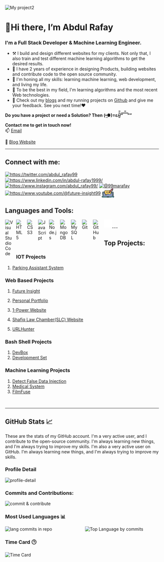 ![My project2](https://user-images.githubusercontent.com/82662797/168483717-3d746709-6ae9-487a-bdd7-ebcb137ea919.png)
<!-- ![image](/img/My%20project2.png) -->

# 👋Hi there, I’m Abdul Rafay

### **I'm a Full Stack Developer & Machine Learning Engineer.**

- ⚒️ I build and design different websites for my clients. Not only that, I also train and test different machine learning algorithms to get the desired results.
- 💼 I have 2 years of experience in designing Products, building websites and contribute code to the open source community. 
- 🌱 I'm honing all my skills: learning machine learning, web development, and living my life.
- 📖 To be the best in my field, I'm learning algorithms and the most recent Web technologies. 
- 👀 Check out my [blogs](https://rafayblogs.tech) and my running projects on [Github](https://github.com/rafay99-epic) and give me your feedback. See you next time!❤️

**Do you have a project or need a Solution? Then (•̪●)=ε/̵͇̿̿/’̿’̿ ̿ ̿̿ ̿ ̿””**

**Contact me to get in touch now!**  
📫 [Email](mailto:99marafay@gmail.com) 

📝 [Blog Website](https://future-insight.blog)

---
## Connect with me:

<p align="left">
<a href="https://twitter.com/abdul_rafay99" target="blank"><img align="center" src="https://raw.githubusercontent.com/rahuldkjain/github-profile-readme-generator/master/src/images/icons/Social/twitter.svg" alt="https://twitter.com/abdul_rafay99" height="30" width="40" /></a>
<a href="https://linkedin.com/in/abdul-rafay1999/" target="blank"><img align="center" src="https://raw.githubusercontent.com/rahuldkjain/github-profile-readme-generator/master/src/images/icons/Social/linked-in-alt.svg" alt="https://www.linkedin.com/in/abdul-rafay1999/" height="30" width="40" /></a>
<a href="https://instagram.com/abdul_rafay99/" target="blank"><img align="center" src="https://raw.githubusercontent.com/rahuldkjain/github-profile-readme-generator/master/src/images/icons/Social/instagram.svg" alt="https://www.instagram.com/abdul_rafay99/" height="30" width="40" /></a>
<a href="https://medium.com/@99marafay" target="blank"><img align="center" src="https://raw.githubusercontent.com/rahuldkjain/github-profile-readme-generator/master/src/images/icons/Social/medium.svg" alt="@99marafay" height="30" width="40" /></a>
<a href="https://www.youtube.com/@future-insight99" target="blank"><img align="center" src="https://raw.githubusercontent.com/rahuldkjain/github-profile-readme-generator/master/src/images/icons/Social/youtube.svg" alt="https://www.youtube.com/@future-insight99" height="30" width="40" /></a>
<a href="https://future-insight.blog" target="blank"><img align="center" src="./img/blogging.png" alt="Future Insight" height="30" width="40" /></a>

</p>


<!-- [![website](./img/twitter-dark.svg)](https://twitter.com/abdul_rafay99#gh-dark-mode-only)
&nbsp;&nbsp;
[![website](./img/linkedin-dark.svg)](https://linkedin.com/in/abdul-rafay-0ab626197r#gh-dark-mode-only)
&nbsp;&nbsp;
[![website](./img/instagram-dark.svg)](https://instagram.com/abdul_rafay99#gh-dark-mode-only) -->


## Languages and Tools:

<img align="left" alt="Visual Studio Code" width="26px" src="https://cdn.jsdelivr.net/gh/devicons/devicon/icons/vscode/vscode-original.svg" style="padding-right:10px;" />
<img align="left" alt="HTML5" width="26px" src="https://cdn.jsdelivr.net/gh/devicons/devicon/icons/html5/html5-original.svg" style="padding-right:10px;" />
<img align="left" alt="CSS3" width="26px" src="https://cdn.jsdelivr.net/gh/devicons/devicon/icons/css3/css3-original.svg" style="padding-right:10px;" />
<img align="left" alt="JavaScript" width="26px" src="https://cdn.jsdelivr.net/gh/devicons/devicon/icons/javascript/javascript-original.svg" style="padding-right:10px;" />
<img align="left" alt="Node.js" width="26px" src="https://cdn.jsdelivr.net/gh/devicons/devicon/icons/nodejs/nodejs-original.svg" style="padding-right:10px;" />
<img align="left" alt="MongoDB" width="26px" src="https://cdn.jsdelivr.net/gh/devicons/devicon/icons/mongodb/mongodb-original.svg" style="padding-right:10px;" />
<img align="left" alt="MySQL" width="26px" src="https://cdn.jsdelivr.net/gh/devicons/devicon/icons/mysql/mysql-original.svg" style="padding-right:10px;" />
<img align="left" alt="Git" width="26px" src="https://cdn.jsdelivr.net/gh/devicons/devicon/icons/git/git-original.svg" style="padding-right:10px;" />
<img align="left" alt="GitHub" width="26px" src="https://user-images.githubusercontent.com/3369400/139447912-e0f43f33-6d9f-45f8-be46-2df5bbc91289.png" style="padding-right:10px;" />
<img align="left" alt="Terminal" width="26px" src="./img/terminal-dark.svg" />

<br>
---

## Top Projects:
### IOT Projects
1. [Parking Assistant System](https://github.com/rafay99-epic/Parking-Assistant)
  <!-- - To view the code, please click on the following link: -->
  <!--     - [Link](https://github.com/rafay99-epic/Parking-Assistant) -->
  <!-- - To read about the project, please click on the following link: -->
  <!--     - [Link](https://future-insight.blog/Project/Parking-Assistant/) -->
  <!---->
### Web Based Projects
1. [Future Insight](https://github.com/rafay99-epic/Future-Insight)
  <!-- - To view the code, please click on the following link: -->
  <!--     - [Link](https://github.com/rafay99-epic/Future-Insight) -->
  <!-- - To read about the project, please click on the following link: -->
  <!--     - [Link](https://future-insight.blog/) -->
  <!---->
2. [Personal Portfolio](https://github.com/rafay99-epic/Portfolio-Website)
  <!-- - To view the code, please click on the following link: -->
  <!--     - [Link](https://github.com/rafay99-epic/Personal-Website) -->
  <!-- - To read about the project, please click on the following link: -->
  <!--     - [Link](https://future-insight.blog/Project/portifilo/) -->
  <!---->
3. [1-Power Website](https://github.com/1-Power/1-Power-website)
  <!-- - To view the code, please click on the following link: -->
  <!--     - [Link](https://github.com/1-Power/1-Power-website) -->
  <!-- - To read about the project, please click on the following link: -->
  <!--     - [Link]() -->
4. [Shafiq Law Chamber(SLC) Website](https://github.com/1-Power/SLC)
  <!-- - To view the code, please click on the following link: -->
  <!--     - [Link](https://github.com/1-Power/Shafiq-Law-Chamber) -->
  <!-- - To read about the project, please click on the following link: -->
  <!--     - [Link]() -->
5. [URLHunter](https://github.com/rafay99-epic/URLHunter)
  <!-- - To view the code, please click on the following link: -->
  <!--     - [Link]() -->
  <!-- - To read about the project, please click on the following link: -->
  <!--     - [Link](https://future-insight.blog/Project/url-hunter/) -->

### Bash Shell Projects
1. [DevBox](https://github.com/rafay99-epic/DevBox)
2. [Development Set](https://github.com/1-Power/Development-Setup)

### Machine Learning Projects
1. [Detect False Data Injection](https://github.com/rafay99-epic/Detect-FDIA-SVM)
2. [Medical System](https://github.com/rafay99-epic/MEDDOC)
3. [FilmFuse](https://github.com/rafay99-epic/FilmFuse)

<br>

---

## GitHub Stats 📈
These are the stats of my GitHub account. I'm a very active user, and I contribute to the open-source community. I'm always learning new things, and I'm always trying to improve my skills. I'm also a very active user on GitHub. I'm always learning new things, and I'm always trying to improve my skills.

### Profile Detail
<div>
    <img  src="http://github-stats-flame-one.vercel.app/api/cards/profile-details?username=rafay99-epic&theme=onedark"  alt="profile-detail"  style="width: auto; height: auto;">
</div>
<!-- ![](http://github-stats-flame-one.vercel.app/api/cards/profile-details?username=rafay99-epic&theme=onedark) -->

### Commits and Contributions:
<div>
    <img src="http://github-stats-flame-one.vercel.app/api/cards/stats?username=rafay99-epic&theme=onedark" alt="commit & contribute"  style="width: 500px; height: 300px;">
</div>


### Most Used Languages 📊

<div style="display: flex; justify-content: center;">
  <img src="http://github-stats-flame-one.vercel.app/api/cards/repos-per-language?username=rafay99-epic&theme=onedark" alt="lang commits in repo" style="display: inline-block; width: 50%; height: auto;">
  <img src="http://github-stats-flame-one.vercel.app/api/cards/most-commit-language?username=rafay99-epic&theme=onedark" alt="Top Language by commits" style="display: inline-block; width: 50%; height: auto; margin-left: 20px;">
</div>

### Time Card 🕒
<div> 
    <img src="http://github-stats-flame-one.vercel.app/api/cards/productive-time?username=rafay99-epic&theme=onedark&utcOffset=8" alt="Time Card" style="width: 1500px; height: 300px;">
</div>


<!-- ### Here are the statistics on GitHub: -->

<!-- <img height="180em" src="https://github-readme-stats.vercel.app/api?username=rafay99-epic&show_icons=true&hide_border=true&&count_private=true&include_all_commits=true&theme=dark" /> -->

